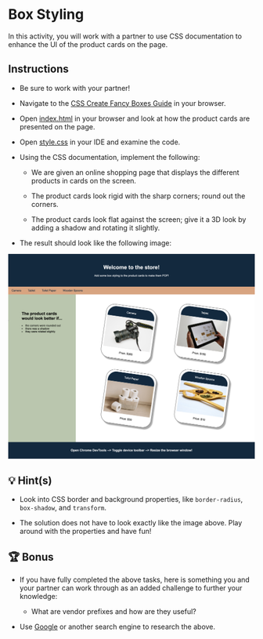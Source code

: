 # Box Styling

In this activity, you will work with a partner to use CSS documentation to enhance the UI of the product cards on the page.

## Instructions

* Be sure to work with your partner!

* Navigate to the [CSS Create Fancy Boxes Guide](https://developer.mozilla.org/en-US/docs/Learn/CSS/Howto/create_fancy_boxes) in your browser.

* Open [index.html](Unsolved/index.html) in your browser and look at how the product cards are presented on the page.

* Open [style.css](Unsolved/assets/css/style.css) in your IDE and examine the code.

* Using the CSS documentation, implement the following:

  * We are given an online shopping page that displays the different products in cards on the screen.

  * The product cards look rigid with the sharp corners; round out the corners.

  * The product cards look flat against the screen; give it a 3D look by adding a shadow and rotating it slightly.

* The result should look like the following image:

![CSS-box-styling](./Images/css-box-styling.png)

## 💡 Hint(s)

* Look into CSS border and background properties, like `border-radius`, `box-shadow`, and `transform`.

* The solution does not have to look exactly like the image above. Play around with the properties and have fun!

## 🏆 Bonus

* If you have fully completed the above tasks, here is something you and your partner can work through as an added challenge to further your knowledge:

  * What are vendor prefixes and how are they useful?

* Use [Google](https://www.google.com) or another search engine to research the above.
